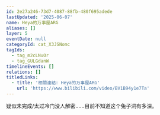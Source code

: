 ```yaml
---
id: 2e27a246-73d7-4087-88fb-480f695adede
lastUpdated: '2025-06-07'
name: Heya的万事屋ARG
aliases: []
layer: 5
eventDate: null
categoryId: cat_X3JSNomc
tagIds:
  - tag_m2cLNuOr
  - tag_GULGdanW
timelineEvents: []
relations: []
titledLinks:
  - title: '相關連結: Heya的万事屋ARG'
    url: 'https://www.bilibili.com/video/BV1B94y1e7Ta'
---
```

疑似未完成/太过冷门没人解密......目前不知道这个兔子洞有多深。
